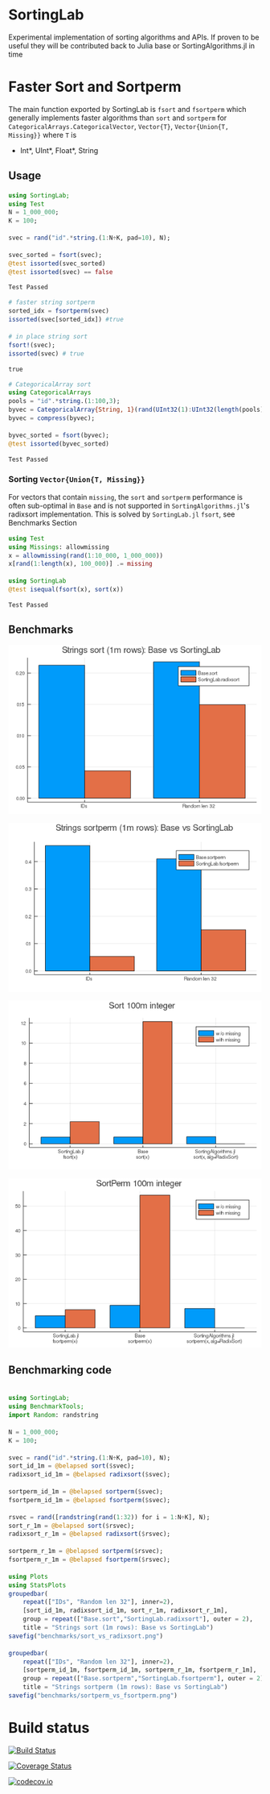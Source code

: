 # SortingLab
Experimental implementation of sorting algorithms and APIs. If proven to be useful they will be contributed back to Julia base or SortingAlgorithms.jl in time

# Faster Sort and Sortperm

The main function exported by SortingLab is `fsort` and `fsortperm` which generally implements faster algorithms than `sort` and `sortperm` for `CategoricalArrays.CategoricalVector`, `Vector{T}`,  `Vector{Union{T, Missing}}` where `T` is

* Int*, UInt*, Float*, String

## Usage
````julia
using SortingLab;
using Test
N = 1_000_000;
K = 100;

svec = rand("id".*string.(1:N÷K, pad=10), N);

svec_sorted = fsort(svec);
@test issorted(svec_sorted)
@test issorted(svec) == false
````


````
Test Passed
````



````julia
# faster string sortperm
sorted_idx = fsortperm(svec)
issorted(svec[sorted_idx]) #true

# in place string sort
fsort!(svec);
issorted(svec) # true
````


````
true
````



````julia
# CategoricalArray sort
using CategoricalArrays
pools = "id".*string.(1:100,3);
byvec = CategoricalArray{String, 1}(rand(UInt32(1):UInt32(length(pools)), N), CategoricalPool(pools, false));
byvec = compress(byvec);

byvec_sorted = fsort(byvec);
@test issorted(byvec_sorted)
````


````
Test Passed
````





### Sorting `Vector{Union{T, Missing}}`

For vectors that contain `missing`, the `sort` and `sortperm` performance is often sub-optimal in `Base` and is not supported in `SortingAlgorithms.jl`'s radixsort implementation. This is solved by `SortingLab.jl` `fsort`, see Benchmarks Section

````julia
using Test
using Missings: allowmissing
x = allowmissing(rand(1:10_000, 1_000_000))
x[rand(1:length(x), 100_000)] .= missing

using SortingLab
@test isequal(fsort(x), sort(x))
````


````
Test Passed
````






## Benchmarks
![Base.sort vs SortingLab.radixsort](benchmarks/sort_vs_radixsort.png)

![Base.sort vs SortingLab.radixsort](benchmarks/sortperm_vs_fsortperm.png)

![Base.sort vs SortingLab.fsort](benchmarks/fsort_missing_100m_int.png)

![Base.sortperm vs SortingLab.sortperm](benchmarks/fsortperm_missing_100m_int.png)

## Benchmarking code
````julia

using SortingLab;
using BenchmarkTools;
import Random: randstring

N = 1_000_000;
K = 100;

svec = rand("id".*string.(1:N÷K, pad=10), N);
sort_id_1m = @belapsed sort($svec);
radixsort_id_1m = @belapsed radixsort($svec);

sortperm_id_1m = @belapsed sortperm($svec);
fsortperm_id_1m = @belapsed fsortperm($svec);

rsvec = rand([randstring(rand(1:32)) for i = 1:N÷K], N);
sort_r_1m = @belapsed sort($rsvec);
radixsort_r_1m = @belapsed radixsort($rsvec);

sortperm_r_1m = @belapsed sortperm($rsvec);
fsortperm_r_1m = @belapsed fsortperm($rsvec);

using Plots
using StatsPlots
groupedbar(
    repeat(["IDs", "Random len 32"], inner=2),
    [sort_id_1m, radixsort_id_1m, sort_r_1m, radixsort_r_1m],
    group = repeat(["Base.sort","SortingLab.radixsort"], outer = 2),
    title = "Strings sort (1m rows): Base vs SortingLab")
savefig("benchmarks/sort_vs_radixsort.png")

groupedbar(
    repeat(["IDs", "Random len 32"], inner=2),
    [sortperm_id_1m, fsortperm_id_1m, sortperm_r_1m, fsortperm_r_1m],
    group = repeat(["Base.sortperm","SortingLab.fsortperm"], outer = 2),
    title = "Strings sortperm (1m rows): Base vs SortingLab")
savefig("benchmarks/sortperm_vs_fsortperm.png")
````





# Build status
[![Build Status](https://travis-ci.org/xiaodaigh/SortingLab.jl.svg?branch=master)](https://travis-ci.org/xiaodaigh/SortingLab.jl)

[![Coverage Status](https://coveralls.io/repos/xiaodaigh/SortingLab.jl/badge.svg?branch=master&service=github)](https://coveralls.io/github/xiaodaigh/SortingLab.jl?branch=master)

[![codecov.io](http://codecov.io/github/xiaodaigh/SortingLab.jl/coverage.svg?branch=master)](http://codecov.io/github/xiaodaigh/SortingLab.jl?branch=master)
